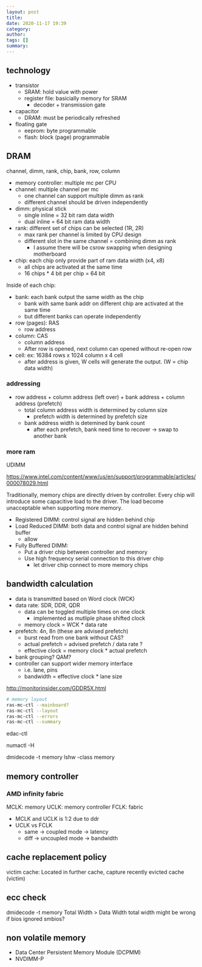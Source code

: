 ```yaml
---
layout: post
title:
date: 2020-11-17 19:39
category:
author:
tags: []
summary:
---
```


## technology

- transistor
  - SRAM: hold value with power
  - register file: basicially memory for SRAM
    - decoder + transmission gate
- capacitor
  - DRAM: must be periodically refreshed
- floating gate
  - eeprom: byte programmable
  - flash: block (page) programmable

## DRAM

channel, dimm, rank, chip, bank, row, column

- memory controller: multiple mc per CPU
- channel: multiple channel per mc
  - one channel can support multiple dimm as rank
  - different channel should be driven independently
- dimm: physical stick
  - single inline = 32 bit ram data width
  - dual inline = 64 bit ram data width
- rank: different set of chips can be selected (1R, 2R)
  - max rank per channel is limited by CPU design
  - different slot in the same channel = combining dimm as rank
    - I assume there will be csrow swapping when designing motherboard
- chip: each chip only provide part of ram data width (x4, x8)
  - all chips are activated at the same time
  - 16 chips \* 4 bit per chip = 64 bit

Inside of each chip:

- bank: each bank output the same width as the chip
  - bank with same bank addr on different chip are activated at the same time
  - but different banks can operate independently
- row (pages): RAS
  - row address
- column: CAS
  - column address
  - After row is opened, next column can opened without re-open row
- cell: ex: 16384 rows x 1024 column x 4 cell
  - after address is given, W cells will generate the output. (W = chip data width)

### addressing

- row address + column address (left over) + bank address + column address (prefetch)
  - total column address width is determined by column size
    - prefetch width is determined by prefetch size
  - bank address width is detemined by bank count
    - after each prefetch, bank need time to recover -> swap to another bank

### more ram

UDIMM

https://www.intel.com/content/www/us/en/support/programmable/articles/000078029.html

Traditionally, memory chips are directly driven by controller.
Every chip will introduce some capacitive load to the driver.
The load become unacceptable when supporting more memory.

- Registered DIMM: control signal are hidden behind chip
- Load Reduced DIMM: both data and control signal are hidden behind buffer
  - allow
- Fully Buffered DIMM:
  - Put a driver chip between controller and memory
  - Use high frequency serial connection to this driver chip
    - let driver chip connect to more memory chips

## bandwidth calculation

- data is transmitted based on Word clock (WCK)
- data rate: SDR, DDR, QDR
  - data can be toggled multiple times on one clock
    - implemented as mutliple phase shifted clock
  - memory clock = WCK \* data rate
- prefetch: 4n, 8n (these are advised prefetch)
  - burst read from one bank without CAS?
  - actual prefetch = advised prefetch / data rate ?
  - effective clock = memory clock \* actual prefetch
- bank grouping? QAM?
- controller can support wider memory interface
  - i.e. lane, pins
  - bandwidth = effective clock \* lane size

http://monitorinsider.com/GDDR5X.html

```bash
# memory layout
ras-mc-ctl --mainboard?
ras-mc-ctl --layout
ras-mc-ctl --errors
ras-mc-ctl --summary
```

edac-ctl

numactl -H

dmidecode -t memory
lshw -class memory

## memory controller

### AMD infinity fabric

MCLK: memory
UCLK: memory controller
FCLK: fabric

- MCLK and UCLK is 1:2 due to ddr
- UCLK vs FCLK
  - same -> coupled mode -> latency
  - diff -> uncoupled mode -> bandwidth

## cache replacement policy

victim cache: Located in further cache, capture recently evicted cache (victim)

## ecc check

dmidecode -t memory
Total Width > Data Width
total width might be wrong if bios ignored smbios?

## non volatile memory

- Data Center Persistent Memory Module (DCPMM)
- NVDIMM-P
